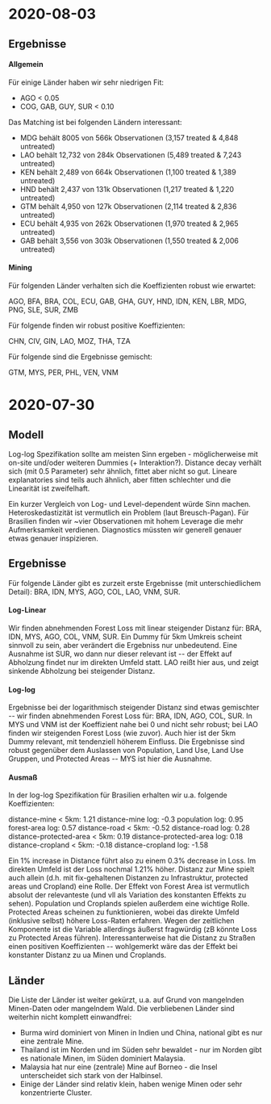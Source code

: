 
# 2020-08-03

## Ergebnisse

#### Allgemein

Für einige Länder haben wir sehr niedrigen Fit:

- AGO < 0.05
- COG, GAB, GUY, SUR < 0.10

Das Matching ist bei folgenden Ländern interessant:

- MDG behält 8005 von 566k Observationen (3,157 treated & 4,848 untreated)
- LAO behält 12,732 von 284k Observationen (5,489 treated & 7,243 untreated)
- KEN behält 2,489 von 664k Observationen (1,100 treated & 1,389 untreated)
- HND behält 2,437 von 131k Observationen (1,217 treated & 1,220 untreated)
- GTM behält 4,950 von 127k Observationen (2,114 treated & 2,836 untreated)
- ECU behält 4,935 von 262k Observationen (1,970 treated & 2,965 untreated)
- GAB behält 3,556 von 303k Observationen (1,550 treated & 2,006 untreated)

#### Mining

Für folgenden Länder verhalten sich die Koeffizienten robust wie erwartet:

AGO, BFA, BRA, COL, ECU, GAB, GHA, GUY, HND, IDN, KEN, LBR, MDG, PNG, SLE, SUR, ZMB

Für folgende finden wir robust positive Koeffizienten:

CHN, CIV, GIN, LAO, MOZ, THA, TZA

Für folgende sind die Ergebnisse gemischt:

GTM, MYS, PER, PHL, VEN, VNM


# 2020-07-30

## Modell

Log-log Spezifikation sollte am meisten Sinn ergeben - möglicherweise mit on-site und/oder weiteren Dummies (+ Interaktion?). Distance decay verhält sich (mit 0.5 Parameter) sehr ähnlich, fittet aber nicht so gut. Lineare explanatories sind teils auch ähnlich, aber fitten schlechter und die Linearität ist zweifelhaft.

Ein kurzer Vergleich von Log- und Level-dependent würde Sinn machen.
Heteroskedastizität ist vermutlich ein Problem (laut Breusch-Pagan).
Für Brasilien finden wir ~vier Observationen mit hohem Leverage die mehr Aufmerksamkeit verdienen.
Diagnostics müssten wir generell genauer etwas genauer inspizieren.

## Ergebnisse

Für folgende Länder gibt es zurzeit erste Ergebnisse (mit unterschiedlichem Detail): BRA, IDN, MYS, AGO, COL, LAO, VNM, SUR.

#### Log-Linear
Wir finden abnehmenden Forest Loss mit linear steigender Distanz für: BRA, IDN, MYS, AGO, COL, VNM, SUR. Ein Dummy für 5km Umkreis scheint sinnvoll zu sein, aber verändert die Ergebniss nur unbedeutend. Eine Ausnahme ist SUR, wo dann nur dieser relevant ist -- der Effekt auf Abholzung findet nur im direkten Umfeld statt.
LAO reißt hier aus, und zeigt sinkende Abholzung bei steigender Distanz.

#### Log-log
Ergebnisse bei der logarithmisch steigender Distanz sind etwas gemischter -- wir finden abnehmenden Forest Loss für: BRA, IDN, AGO, COL, SUR. In MYS und VNM ist der Koeffizient nahe bei 0 und nicht sehr robust; bei LAO finden wir steigenden Forest Loss (wie zuvor). Auch hier ist der 5km Dummy relevant, mit tendenziell höherem Einfluss.
Die Ergebnisse sind robust gegenüber dem Auslassen von Population, Land Use, Land Use Gruppen, und Protected Areas -- MYS ist hier die Ausnahme.

#### Ausmaß

In der log-log Spezifikation für Brasilien erhalten wir u.a. folgende Koeffizienten:

distance-mine < 5km: 1.21
distance-mine log: -0.3
population log: 0.95
forest-area log: 0.57
distance-road < 5km: -0.52
distance-road log: 0.28
distance-protected-area < 5km: 0.19
distance-protected-area log: 0.18
distance-cropland < 5km: -0.18
distance-cropland log: -1.58

Ein 1% increase in Distance führt also zu einem 0.3% decrease in Loss. Im direkten Umfeld ist der Loss nochmal 1.21% höher.
Distanz zur Mine spielt auch allein (d.h. mit fix-gehaltenen Distanzen zu Infrastruktur, protected areas und Cropland) eine Rolle.
Der Effekt von Forest Area ist vermutlich absolut der relevanteste (und vll als Variation des konstanten Effekts zu sehen). Population und Croplands spielen außerdem eine wichtige Rolle. Protected Areas scheinen zu funktionieren, wobei das direkte Umfeld (inklusive selbst) höhere Loss-Raten erfahren. Wegen der zeitlichen Komponente ist die Variable allerdings äußerst fragwürdig (zB könnte Loss zu Protected Areas führen). Interessanterweise hat die Distanz zu Straßen einen positiven Koeffizienten -- wohlgemerkt wäre das der Effekt bei konstanter Distanz zu ua Minen und Croplands.


## Länder

Die Liste der Länder ist weiter gekürzt, u.a. auf Grund von mangelnden Minen-Daten oder mangelndem Wald. Die verbliebenen Länder sind weiterhin nicht komplett einwandfrei:

- Burma wird dominiert von Minen in Indien und China, national gibt es nur eine zentrale Mine.
- Thailand ist im Norden und im Süden sehr bewaldet - nur im Norden gibt es nationale Minen, im Süden dominiert Malaysia.
- Malaysia hat nur eine (zentrale) Mine auf Borneo - die Insel unterscheidet sich stark von der Halbinsel.
- Einige der Länder sind relativ klein, haben wenige Minen oder sehr konzentrierte Cluster.
